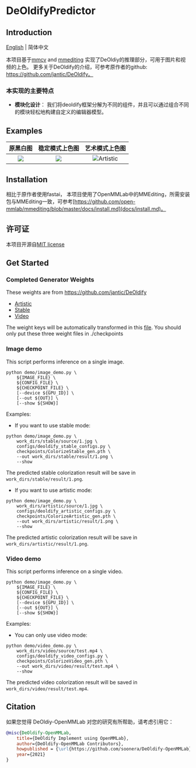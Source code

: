 # DeOldifyPredictor


## Introduction
[English](/README.md) | 简体中文

本项目基于[mmcv](https://github.com/open-mmlab/mmcv) and [mmediting](https://github.com/open-mmlab/mmediting) 实现了DeOldiy的推理部分，可用于图片和视频的上色。
更多关于DeOldify的介绍，可参考原作者的github: https://github.com/jantic/DeOldify。

### 本实现的主要特点
- **模块化设计**： 我们将deoldify框架分解为不同的组件，并且可以通过组合不同的模块轻松地构建自定义的编辑器模型。

## Examples

原黑白图              |  稳定模式上色图         |  艺术模式上色图
:-------------------------:|:-------------------------:         |:-------------------------:
![](https://i.imgur.com/lpiGyel.jpg)  |  ![](https://i.imgur.com/Y1pqmTT.png) | ![Artistic](https://i.imgur.com/TaBEP3B.png)


## Installation

相比于原作者使用fastai， 本项目使用了OpenMMLab中的MMEditing，所需安装包与MMEditing一致，可参考[https://github.com/open-mmlab/mmediting/blob/master/docs/install.md](docs/install.md)。


## 许可证
本项目开源自[MIT license](LICENSE)

## Get Started

### Completed Generator Weights
These weights are from https://github.com/jantic/DeOldify
- [Artistic](https://data.deepai.org/deoldify/ColorizeArtistic_gen.pth)
- [Stable](https://www.dropbox.com/s/usf7uifrctqw9rl/ColorizeStable_gen.pth?dl=0)
- [Video](https://data.deepai.org/deoldify/ColorizeVideo_gen.pth)

The weight keys will be automatically transformed  in this [file](https://github.com/soonera/DeOldify-mmcv/blob/master/apis/colorization_inference.py). You should only put these three weight files in ./checkpoints



### Image demo
This script performs inference on a single image.
```shell
python demo/image_demo.py \
    ${IMAGE_FILE} \
    ${CONFIG_FILE} \
    ${CHECKPOINT_FILE} \
    [--device ${GPU_ID}] \
    [--out ${OUT}] \
    [--show ${SHOW}]
```

Examples:

- If you want to use stable mode:
```shell
python demo/image_demo.py \
    work_dirs/stable/source/1.jpg \
    configs/deoldify_stable_configs.py \
    checkpoints/ColorizeStable_gen.pth \
    --out work_dirs/stable/result/1.png \
    --show
```
The predicted stable colorization result will be save in `work_dirs/stable/result/1.png`.

- If you want to use artistic mode:
```shell
python demo/image_demo.py \
    work_dirs/artistic/source/1.jpg \
    configs/deoldify_artistic_configs.py \
    checkpoints/ColorizeArtistic_gen.pth \
    --out work_dirs/artistic/result/1.png \
    --show
```
The predicted artistic colorization result will be save in `work_dirs/artistic/result/1.png`.


### Video demo
This script performs inference on a single video.
```shell
python demo/image_demo.py \
    ${IMAGE_FILE} \
    ${CONFIG_FILE} \
    ${CHECKPOINT_FILE} \
    [--device ${GPU_ID}] \
    [--out ${OUT}] \
    [--show ${SHOW}]
```

Examples:
- You can only use video mode:
```shell
python demo/video_demo.py \
    work_dirs/video/source/test.mp4 \
    configs/deoldify_video_configs.py \
    checkpoints/ColorizeVideo_gen.pth \
    --out work_dirs/video/result/test.mp4 \
    --show
```

The predicted video colorization result will be saved in `work_dirs/video/result/test.mp4`.

## Citation

如果您觉得 DeOldiy-OpenMMLab 对您的研究有所帮助，请考虑引用它：

```bibtex
@misc{DeOldify-OpenMMLab,
    title={DeOldify Implement using OpenMMLab},
    author={DeOldify-OpenMMLab Contributors},
    howpublished = {\url{https://github.com/soonera/DeOldify-OpenMMLab}},
    year={2021}
}
```


